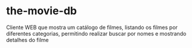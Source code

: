 # the-movie-db
Cliente WEB que mostra um catálogo de filmes, listando os filmes por diferentes categorias, permitindo realizar buscar por nomes e mostrando detalhes do filme

